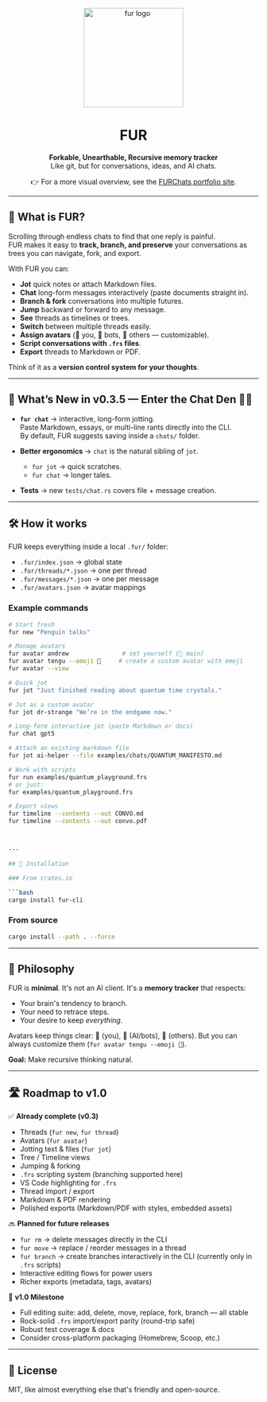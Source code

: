 <!-- LOGO -->
<p align="center">
  <img src="https://github.com/user-attachments/assets/c3582cb8-c1cc-41ab-9ed1-f8fbde4d8c21" width="200" alt="fur logo"/>
</p>

<h1 align="center">FUR</h1>
<p align="center">
  <strong>Forkable, Unearthable, Recursive memory tracker</strong><br/>
Like git, but for conversations, ideas, and AI chats.
</p>

<p align="center">
  👉 For a more visual overview, see the <a href="https://furchats.vercel.app/">FURChats portfolio site</a>.
</p>

---

## 🤔 What is FUR?

Scrolling through endless chats to find that one reply is painful.  
FUR makes it easy to **track, branch, and preserve** your conversations as trees you can navigate, fork, and export.

With FUR you can:

* **Jot** quick notes or attach Markdown files.
* **Chat** long-form messages interactively (paste documents straight in).
* **Branch & fork** conversations into multiple futures.
* **Jump** backward or forward to any message.
* **See** threads as timelines or trees.
* **Switch** between multiple threads easily.
* **Assign avatars** (🦊 you, 🤖 bots, 👤 others — customizable).
* **Script conversations with `.frs` files**.
* **Export** threads to Markdown or PDF.

Think of it as a **version control system for your thoughts**.

---

## 🌟 What’s New in v0.3.5 — Enter the Chat Den 🦊💬

* **`fur chat`** → interactive, long-form jotting.  
  Paste Markdown, essays, or multi-line rants directly into the CLI.  
  By default, FUR suggests saving inside a `chats/` folder.  

* **Better ergonomics** → `chat` is the natural sibling of `jot`.  
  - `fur jot` → quick scratches.  
  - `fur chat` → longer tales.  

* **Tests** → new `tests/chat.rs` covers file + message creation.  

---

## 🛠 How it works

FUR keeps everything inside a local `.fur/` folder:

* `.fur/index.json` → global state  
* `.fur/threads/*.json` → one per thread  
* `.fur/messages/*.json` → one per message  
* `.fur/avatars.json` → avatar mappings  

### Example commands

```bash
# Start fresh
fur new "Penguin talks"

# Manage avatars
fur avatar andrew               # set yourself (🦊 main)
fur avatar tengu --emoji 👺     # create a custom avatar with emoji
fur avatar --view

# Quick jot
fur jot "Just finished reading about quantum time crystals."

# Jot as a custom avatar
fur jot dr-strange "We’re in the endgame now."

# Long-form interactive jot (paste Markdown or docs)
fur chat gpt5

# Attach an existing markdown file
fur jot ai-helper --file examples/chats/QUANTUM_MANIFESTO.md

# Work with scripts
fur run examples/quantum_playground.frs
# or just:
fur examples/quantum_playground.frs

# Export views
fur timeline --contents --out CONVO.md
fur timeline --contents --out convo.pdf



---

## 🚀 Installation

### From crates.io

```bash
cargo install fur-cli
```

### From source

```bash
cargo install --path . --force
```

---

## 🐾 Philosophy

FUR is **minimal**.
It's not an AI client. It's a **memory tracker** that respects:

* Your brain's tendency to branch.
* Your need to retrace steps.
* Your desire to keep *everything*.

Avatars keep things clear: 🦊 (you), 🤖 (AI/bots), 👤 (others). But you can always customize them (`fur avatar tengu --emoji 👺`).

**Goal:** Make recursive thinking natural.

---

## 🛣 Roadmap to v1.0

✅ **Already complete (v0.3)**

* Threads (`fur new`, `fur thread`)
* Avatars (`fur avatar`)
* Jotting text & files (`fur jot`)
* Tree / Timeline views
* Jumping & forking
* `.frs` scripting system (branching supported here)
* VS Code highlighting for `.frs`
* Thread import / export
* Markdown & PDF rendering
* Polished exports (Markdown/PDF with styles, embedded assets)

🔜 **Planned for future releases**

* `fur rm` → delete messages directly in the CLI
* `fur move` → replace / reorder messages in a thread
* `fur branch` → create branches interactively in the CLI (currently only in `.frs` scripts)
* Interactive editing flows for power users
* Richer exports (metadata, tags, avatars)

🎉 **v1.0 Milestone**

* Full editing suite: add, delete, move, replace, fork, branch — all stable
* Rock-solid `.frs` import/export parity (round-trip safe)
* Robust test coverage & docs
* Consider cross-platform packaging (Homebrew, Scoop, etc.)

---

## 📜 License

MIT, like almost everything else that's friendly and open-source.

